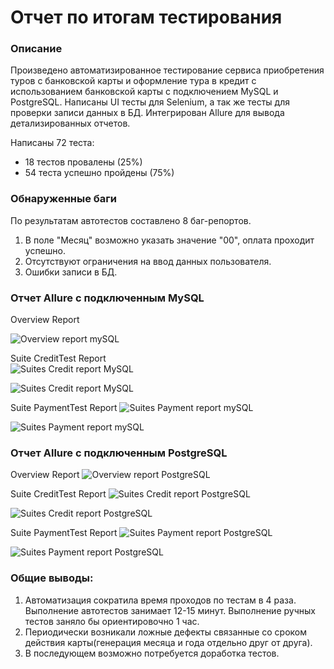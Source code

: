# Отчет по итогам тестирования

### Описание
Произведено автоматизированное тестирование сервиса приобретения туров с банковской карты и оформление тура в кредит с использованием банковской карты с подключением MySQL и PostgreSQL.
Написаны UI тесты для Selenium, а так же тесты для проверки записи данных в БД.
Интегрирован Allure для вывода детализированных отчетов.

Написаны 72 теста:
- 18 тестов провалены (25%)
- 54 теста успешно пройдены (75%)

### Обнаруженные баги
По результатам автотестов составлено 8 баг-репортов.

1. В поле "Месяц" возможно указать значение "00", оплата проходит успешно.
2. Отсутствуют ограничения на ввод данных пользователя.
3. Ошибки записи в БД.

### Отчет Allure c подключенным MySQL
Overview Report

![Overview report mySQL](https://github.com/AleksandrrSavin/dp_qa/assets/122450661/3860dce1-62be-4579-b1ea-a8388e5859ef)


Suite CreditTest Report  
![Suites Credit report MySQL](https://github.com/AleksandrrSavin/dp_qa/assets/122450661/319cf7ad-f5ad-42db-91d5-a1a7ca8ce91a)

![Suites Credit report MySQL](https://github.com/AleksandrrSavin/dp_qa/assets/122450661/a22b9d25-51cd-46ad-9921-502bccc76d7b)


Suite PaymentTest Report
![Suites Payment report mySQL](https://github.com/AleksandrrSavin/dp_qa/assets/122450661/1a84ed39-06fa-401e-837e-5d9dc51f0d6f)

![Suites Payment report mySQL](https://github.com/AleksandrrSavin/dp_qa/assets/122450661/4d09cc39-25b8-45c4-b955-2715632c2a65)


### Отчет Allure c подключенным PostgreSQL
Overview Report
![Overview report PostgreSQL](https://github.com/AleksandrrSavin/dp_qa/assets/122450661/a6ec516c-b5bf-4116-9065-0f301a833c21)


Suite CreditTest Report
![Suites Credit report PostgreSQL](https://github.com/AleksandrrSavin/dp_qa/assets/122450661/4c9b6afb-4d6a-4cba-96d5-810decd9b806)

![Suites Credit report PostgreSQL](https://github.com/AleksandrrSavin/dp_qa/assets/122450661/0175c88d-d2d8-4aae-a282-7c4eab1a29ee)


Suite PaymentTest Report
![Suites Payment report PostgreSQL](https://github.com/AleksandrrSavin/dp_qa/assets/122450661/ee42a699-f63d-4ea3-898f-b6763f4e9605)

![Suites Payment report PostgreSQL](https://github.com/AleksandrrSavin/dp_qa/assets/122450661/c096941f-1a96-45d2-844b-ca37e3442ff1)

### Общие выводы:
1. Автоматизация сократила время проходов по тестам в 4 раза. Выполнение автотестов занимает 12-15 минут. Выполнение ручных тестов заняло бы ориентировочно 1 час.
2. Периодически возникали ложные дефекты связанные со сроком действия карты(генерация месяца и года отдельно друг от друга).
3. В последующем возможно потребуется доработка тестов.